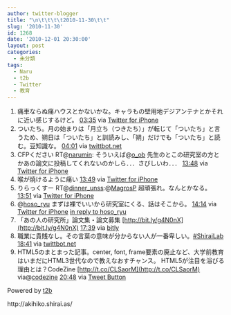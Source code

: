 ```yaml
---
author: twitter-blogger
title: "\n\t\t\t\t2010-11-30\t\t"
slug: '2010-11-30'
id: 1268
date: '2010-12-01 20:30:00'
layout: post
categories:
  - 未分類
tags:
  - Naru
  - t2b
  - Twitter
  - 教育
---
```


<div xmlns:georss="http://www.georss.org/georss">

1.  <span><span>痛車ならぬ痛ハウスとかないかな。キャラもの壁用地デジアンテナとかそれに近い感じするけど。</span> <span>[<span>03:35</span>](http://twitter.com/o_ob/status/9616514349015040) <span>via [Twitter for iPhone](http://twitter.com/)</span></span></span>
2.  <span><span>ついたち。月の始まりは「月立ち（つきたち）」が転じて「ついたち」と言うため、朔日は「ついたち」と訓読みし、「朔」だけでも「ついたち」と読む。豆知識な。</span> <span>[<span>04:01</span>](http://twitter.com/o_ob/status/9622945848623104) <span>via [twittbot.net](http://twittbot.net/)</span></span></span>
3.  <span><span>CFPください RT@[narumin](http://twitter.com/narumin "narumin"): そういえば@[o_ob](http://twitter.com/o_ob "o_ob") 先生のとこの研究室の方とかあの論文に投稿してくれないのかしら．．．さびしいわ．．．</span> <span>[<span>13:48</span>](http://twitter.com/o_ob/status/9770811917340672) <span>via [Twitter for iPhone](http://twitter.com/)</span></span></span>
4.  <span><span>喉が焼けるように痛い</span> <span>[<span>13:49</span>](http://twitter.com/o_ob/status/9770906817658880) <span>via [Twitter for iPhone](http://twitter.com/)</span></span></span>
5.  <span><span>りらっくすー RT@[dinner_unss](http://twitter.com/dinner_unss "dinner_unss"):@[MagrosP](http://twitter.com/MagrosP "MagrosP") 超頑張れ。なんとかなる。</span> <span>[<span>13:51</span>](http://twitter.com/o_ob/status/9771574693462016) <span>via [Twitter for iPhone](http://twitter.com/)</span></span></span>
6.  <span><span>@[hoso_ryu](http://twitter.com/hoso_ryu "hoso_ryu") まずは裸でいいから研究室にくる、話はそこから。</span> <span>[<span>14:14</span>](http://twitter.com/o_ob/status/9777324094390273) <span>via [Twitter for iPhone](http://twitter.com/)</span> [in reply to hoso_ryu](http://twitter.com/hoso_ryu/status/9755753015418880)</span></span>
7.  <span><span>「あの人の研究所」論文集・論文募集 [http://bit.ly/g4N0nX](http://bit.ly/g4N0nX)</span> <span>[<span>17:39</span>](http://twitter.com/o_ob/status/9828839299485697) <span>via [bitly](http://bit.ly)</span></span></span>
8.  <span><span>職業に貴賎なし。その言葉の意味が分からない人が一番卑しい。[#ShiraiLab](http://twitter.com/search?q=%23ShiraiLab "#ShiraiLab")</span> <span>[<span>18:41</span>](http://twitter.com/o_ob/status/9844423537991680) <span>via [twittbot.net](http://twittbot.net/)</span></span></span>
9.  <span><span>HTML5のまとまった記事。center, font, frame要素の廃止など、大学前教育はいまだにHTML3世代なので教えなおすチャンス。 HTML5が注目を浴びる理由とは？CodeZine [http://t.co/CLSaorM](http://t.co/CLSaorM) via@[codezine](http://twitter.com/codezine "codezine")</span> <span>[<span>20:48</span>](http://twitter.com/o_ob/status/9876546919600128) <span>via [Tweet Button](http://twitter.com/tweetbutton)</span></span></span>

</div>

Powered by [t2b](http://t2b.utilz.jp/)

<div>http://akihiko.shirai.as/</div>